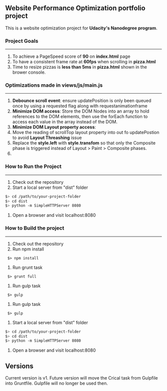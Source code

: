 ## Website Performance Optimization portfolio project


This is a website optimization project for **Udacity's Nanodegree program**.

### Project Goals
-----------
1. To achieve a PageSpeed score of **90** on **index.html** page
2. To have a consistent frame rate at **60fps** when scrolling in **pizza.html**
2. Time to resize pizzas is **less than 5ms** in **pizza.html** shown in the brower console.


### Optimizations made in views/js/main.js
-----------
1. **Debounce scroll event**: 
ensure updatePosition is only been queued once by using a requested flag along with requestanimationframe 
3. **Minimize DOM access**: Store the DOM Nodes into an array to hold references to the DOM elements, then use the forEach function to access each value in the array instead of the DOM.
4. **Minimize DOM Layout property access**: 
 5. Move the reading of scrollTop layout property into out fo updatePostion to avoid **Layout Threashing** issue 
 5. Replace the **style.left** with **style.transfom** so that only the Composite phase is triggered instead of Layout > Paint > Composite phases.
 6. 


### How to Run the Project
----------

1. Check out the repository
1. Start a local server from "dist" folder

  ```bash
  $> cd /path/to/your-project-folder
  $> cd dist
  $> python -m SimpleHTTPServer 8080
  ```

1. Open a browser and visit localhost:8080


### How to Build the project
----------

1. Check out the repository
1. Run npm install

 ```
  $> npm install
 ```
1. Run grunt task

 ```
  $> grunt full
 ```
 
1. Run gulp task  

 ```
  $> gulp
 ```

1. Run gulp task  

 ```
  $> gulp
 ```
 
1. Start a local server from "dist" folder

  ```bash
  $> cd /path/to/your-project-folder
  $> cd dist
  $> python -m SimpleHTTPServer 8080
  ```

1. Open a browser and visit localhost:8080


## Versions
Current version is v1. Future version will move the Crical task from Gulpfile into Gruntfile. Gulpfile will no longer be used then.

